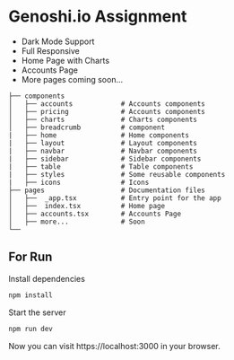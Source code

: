 # Genoshi.io Assignment



- Dark Mode Support
- Full Responsive
- Home Page with Charts
- Accounts Page
- More pages coming soon...

```
├── components
│   ├── accounts            # Accounts components
│   ├── pricing             # Accounts components
│   ├── charts              # Charts components
│   ├── breadcrumb          # component
|   ├── home                # Home components
|   ├── layout              # Layout components
|   ├── navbar              # Navbar components
|   ├── sidebar             # Sidebar components
|   ├── table               # Table components
|   ├── styles              # Some reusable components
|   ├── icons               # Icons
├── pages                   # Documentation files 
│   ├──  _app.tsx           # Entry point for the app
│   ├──  index.tsx          # Home page
│   ├── accounts.tsx        # Accounts Page
│   ├── more...             # Soon
└──

```
## For Run

Install dependencies

    
```bash
npm install
```

Start the server

    
        
```bash
npm run dev
```

Now you can visit https://localhost:3000 in your browser.
